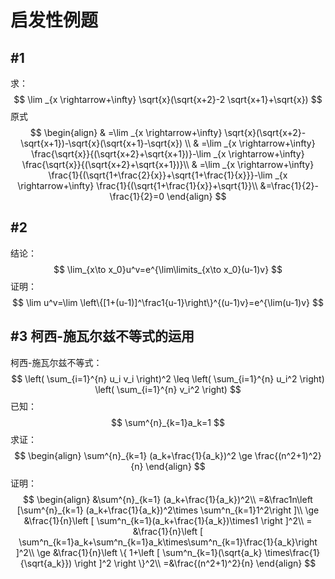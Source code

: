 # 启发性例题

## #1

求：
$$
\lim _{x \rightarrow+\infty} \sqrt{x}(\sqrt{x+2}-2 \sqrt{x+1}+\sqrt{x})
$$
原式
$$
\begin{align}
 & =\lim _{x \rightarrow+\infty} \sqrt{x}(\sqrt{x+2}-\sqrt{x+1})-\sqrt{x}(\sqrt{x+1}-\sqrt{x})
\\ & =\lim _{x \rightarrow+\infty} \frac{\sqrt{x}}{(\sqrt{x+2}+\sqrt{x+1})}-\lim _{x \rightarrow+\infty} \frac{\sqrt{x}}{(\sqrt{x+2}+\sqrt{x+1})}\\
& =\lim _{x \rightarrow+\infty} \frac{1}{(\sqrt{1+\frac{2}{x}}+\sqrt{1+\frac{1}{x}}}-\lim _{x \rightarrow+\infty} \frac{1}{(\sqrt{1+\frac{1}{x}}+\sqrt{1}}\\
&=\frac{1}{2}-\frac{1}{2}=0
\end{align}
$$

## #2

结论：
$$
\lim_{x\to x_0}u^v=e^{\lim\limits_{x\to x_0}(u-1)v}
$$
证明：
$$
\lim u^v=\lim \left\{[1+(u-1)]^\frac1{u-1}\right\}^{(u-1)v}=e^{\lim(u-1)v}
$$

## #3 柯西-施瓦尔兹不等式的运用

柯西-施瓦尔兹不等式：
$$
\left( \sum_{i=1}^{n} u_i v_i \right)^2 \leq \left( \sum_{i=1}^{n} u_i^2 \right) \left( \sum_{i=1}^{n} v_i^2 \right)
$$
已知：
$$
\sum^{n}_{k=1}a_k=1
$$
求证：
$$
\begin{align}
\sum^{n}_{k=1} (a_k+\frac{1}{a_k})^2 \ge \frac{(n^2+1)^2}{n}
\end{align}
$$
证明：
$$
\begin{align}
&\sum^{n}_{k=1} (a_k+\frac{1}{a_k})^2\\
=&\frac1n\left [\sum^{n}_{k=1} (a_k+\frac{1}{a_k})^2\times \sum^n_{k=1}1^2\right ]\\
\ge &\frac{1}{n}\left [ \sum^n_{k=1}(a_k+\frac{1}{a_k})\times1 \right ]^2\\ 
= &\frac{1}{n}\left [ \sum^n_{k=1}a_k+\sum^n_{k=1}a_k\times\sum^n_{k=1}\frac{1}{a_k}\right ]^2\\ 
\ge &\frac{1}{n}\left \{ 1+\left [ \sum^n_{k=1}(\sqrt{a_k} \times\frac{1}{\sqrt{a_k}}) \right ]^2 \right \}^2\\ 
=&\frac{(n^2+1)^2}{n}
\end{align}
$$
